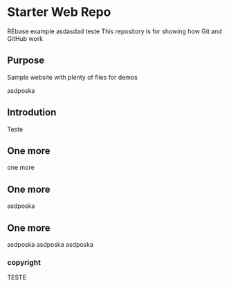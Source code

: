 # Starter Web Repo

REbase example
asdasdad teste
This repository is for showing how Git and GitHub work

## Purpose

Sample website with plenty of files for demos

asdposka

## Introdution

Teste

## One more

one more

## One more

asdposka

## One more

asdposka
asdposka
asdposka


### copyright
TESTE